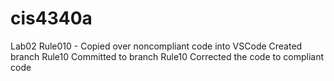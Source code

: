 # cis4340a
Lab02
Rule010 -
Copied over noncompliant code into VSCode
Created branch Rule10
Committed to branch Rule10
Corrected the code to compliant code

